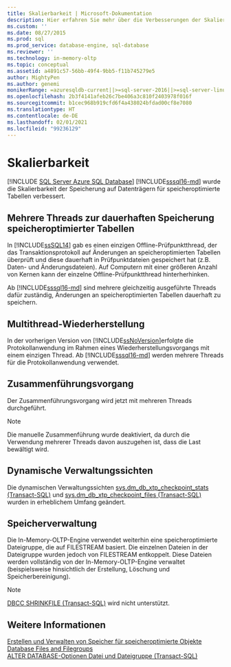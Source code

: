```yaml
---
title: Skalierbarkeit | Microsoft-Dokumentation
description: Hier erfahren Sie mehr über die Verbesserungen der Skalierbarkeit für die Speicherung auf Datenträgern für speicheroptimierte Tabellen in SQL Server, z. B. die Verwendung mehrerer Threads zum Speichern von Tabellen.
ms.custom: ''
ms.date: 08/27/2015
ms.prod: sql
ms.prod_service: database-engine, sql-database
ms.reviewer: ''
ms.technology: in-memory-oltp
ms.topic: conceptual
ms.assetid: a4891c57-56bb-49f4-9bb5-f11b745279e5
author: MightyPen
ms.author: genemi
monikerRange: =azuresqldb-current||>=sql-server-2016||>=sql-server-linux-2017||=azuresqldb-mi-current
ms.openlocfilehash: 2b3f4141afeb26c7be406a3c810f2403978f016f
ms.sourcegitcommit: b1cec968b919cfd6f4a438024bfdad00cf8e7080
ms.translationtype: HT
ms.contentlocale: de-DE
ms.lasthandoff: 02/01/2021
ms.locfileid: "99236129"
---
```

# <a name="scalability"></a>Skalierbarkeit
[!INCLUDE [SQL Server Azure SQL Database](../../includes/applies-to-version/sql-asdb.md)]
[!INCLUDE[sssql16-md](../../includes/sssql16-md.md)] wurde die Skalierbarkeit der Speicherung auf Datenträgern für speicheroptimierte Tabellen verbessert. 

## <a name="multiple-threads-to-persist-memory-optimized-tables"></a>Mehrere Threads zur dauerhaften Speicherung speicheroptimierter Tabellen  
  
In [!INCLUDE[ssSQL14](../../includes/sssql14-md.md)] gab es einen einzigen Offline-Prüfpunktthread, der das Transaktionsprotokoll auf Änderungen an speicheroptimierten Tabellen überprüft und diese dauerhaft in Prüfpunktdateien gespeichert hat (z.B. Daten- und Änderungsdateien). Auf Computern mit einer größeren Anzahl von Kernen kann der einzelne Offline-Prüfpunktthread hinterherhinken.  
  
Ab [!INCLUDE[sssql16-md](../../includes/sssql16-md.md)] sind mehrere gleichzeitig ausgeführte Threads dafür zuständig, Änderungen an speicheroptimierten Tabellen dauerhaft zu speichern.  
  
## <a name="multi-threaded-recovery"></a>Multithread-Wiederherstellung
In der vorherigen Version von [!INCLUDE[ssNoVersion](../../includes/ssnoversion-md.md)]erfolgte die Protokollanwendung im Rahmen eines Wiederherstellungsvorgangs mit einem einzigen Thread. Ab [!INCLUDE[sssql16-md](../../includes/sssql16-md.md)] werden mehrere Threads für die Protokollanwendung verwendet.  
  
## <a name="merge-operation"></a>Zusammenführungsvorgang  
Der Zusammenführungsvorgang wird jetzt mit mehreren Threads durchgeführt.  
   
> [!NOTE]
> Die manuelle Zusammenführung wurde deaktiviert, da durch die Verwendung mehrerer Threads davon auszugehen ist, dass die Last bewältigt wird. 

## <a name="dynamic-management-views"></a>Dynamische Verwaltungssichten  
Die dynamischen Verwaltungssichten [sys.dm_db_xtp_checkpoint_stats &#40;Transact-SQL&#41;](../../relational-databases/system-dynamic-management-views/sys-dm-db-xtp-checkpoint-stats-transact-sql.md) und [sys.dm_db_xtp_checkpoint_files &#40;Transact-SQL&#41;](../../relational-databases/system-dynamic-management-views/sys-dm-db-xtp-checkpoint-files-transact-sql.md) wurden in erheblichem Umfang geändert.  

## <a name="storage-management"></a>Speicherverwaltung
Die In-Memory-OLTP-Engine verwendet weiterhin eine speicheroptimierte Dateigruppe, die auf FILESTREAM basiert. Die einzelnen Dateien in der Dateigruppe wurden jedoch von FILESTREAM entkoppelt. Diese Dateien werden vollständig von der In-Memory-OLTP-Engine verwaltet (beispielsweise hinsichtlich der Erstellung, Löschung und Speicherbereinigung). 

> [!NOTE]
> [DBCC SHRINKFILE &#40;Transact-SQL&#41;](../../t-sql/database-console-commands/dbcc-shrinkfile-transact-sql.md) wird nicht unterstützt.  
  
## <a name="see-also"></a>Weitere Informationen   
[Erstellen und Verwalten von Speicher für speicheroptimierte Objekte](../../relational-databases/in-memory-oltp/creating-and-managing-storage-for-memory-optimized-objects.md)     
[Database Files and Filegroups](../../relational-databases/databases/database-files-and-filegroups.md)    
[ALTER DATABASE-Optionen Datei und Dateigruppe (Transact-SQL)](../../t-sql/statements/alter-database-transact-sql-file-and-filegroup-options.md)    
